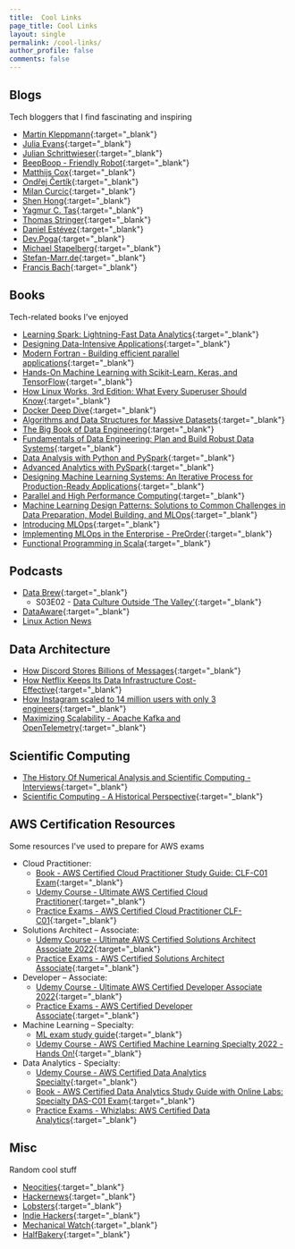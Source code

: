 ```yaml
---
title:  Cool Links
page_title: Cool Links
layout: single
permalink: /cool-links/
author_profile: false
comments: false
---
```


## Blogs

Tech bloggers that I find fascinating and inspiring

- [Martin Kleppmann](https://martin.kleppmann.com/){:target="_blank"}
- [Julia Evans](https://jvns.ca/){:target="_blank"}
- [Julian Schrittwieser](https://www.furidamu.org/){:target="_blank"}
- [BeepBoop - Friendly Robot](https://beepb00p.xyz/){:target="_blank"}
- [Matthijs Cox](https://scientificcoder.com/){:target="_blank"}
- [Ondřej Čertík](https://ondrejcertik.com/){:target="_blank"}
- [Milan Curcic](https://milancurcic.com/){:target="_blank"}
- [Shen Hong](https://shen.hong.io/){:target="_blank"}
- [Yagmur C. Tas](https://yagmurcetintas.com/){:target="_blank"}
- [Thomas Stringer](https://trstringer.com/){:target="_blank"}
- [Daniel Estévez](https://destevez.net/){:target="_blank"}
- [Dev.Poga](https://devpoga.org/){:target="_blank"}
- [Michael Stapelberg](https://michael.stapelberg.ch/){:target="_blank"}
- [Stefan-Marr.de](https://stefan-marr.de/){:target="_blank"}
- [Francis Bach](https://francisbach.com/){:target="_blank"}

## Books

Tech-related books I've enjoyed

- [Learning Spark: Lightning-Fast Data Analytics](https://www.amazon.com/Learning-Spark-Jules-Damji/dp/1492050040){:target="_blank"}
- [Designing Data-Intensive Applications](https://www.amazon.com/Designing-Data-Intensive-Applications-Reliable-Maintainable/dp/1449373321){:target="_blank"}
- [Modern Fortran - Building efficient parallel applications](https://www.manning.com/books/modern-fortran){:target="_blank"}
- [Hands-On Machine Learning with Scikit-Learn, Keras, and TensorFlow](https://www.amazon.com/Hands-Machine-Learning-Scikit-Learn-TensorFlow/dp/1492032646){:target="_blank"}
- [How Linux Works, 3rd Edition: What Every Superuser Should Know](https://www.amazon.com/How-Linux-Works-Brian-Ward/dp/1718500408){:target="_blank"}
- [Docker Deep Dive](https://www.oreilly.com/library/view/docker-deep-dive/9781800565135/){:target="_blank"}
- [Algorithms and Data Structures for Massive Datasets](https://www.manning.com/books/algorithms-and-data-structures-for-massive-datasets){:target="_blank"}
- [The Big Book of Data Engineering](https://databricks.com/p/ebook/the-big-book-of-data-engineering){:target="_blank"}
- [Fundamentals of Data Engineering: Plan and Build Robust Data Systems](https://www.amazon.com/Fundamentals-Data-Engineering-Robust-Systems/dp/1098108302){:target="_blank"}
- [Data Analysis with Python and PySpark](https://www.amazon.com/Analysis-Python-PySpark-Jonathan-Rioux/dp/1617297208){:target="_blank"}
- [Advanced Analytics with PySpark](https://www.oreilly.com/library/view/advanced-analytics-with/9781098103644/){:target="_blank"}
- [Designing Machine Learning Systems: An Iterative Process for Production-Ready Applications](https://www.amazon.com/Designing-Machine-Learning-Systems-Production-Ready/dp/1098107969){:target="_blank"}
- [Parallel and High Performance Computing](https://www.amazon.com/Parallel-Performance-Computing-Robert-Robey/dp/1617296465){:target="_blank"}
- [Machine Learning Design Patterns: Solutions to Common Challenges in Data Preparation, Model Building, and MLOps](https://www.oreilly.com/library/view/machine-learning-design/9781098115777/){:target="_blank"}
- [Introducing MLOps](https://www.oreilly.com/library/view/introducing-mlops/9781492083283/){:target="_blank"}
- [Implementing MLOps in the Enterprise - PreOrder](https://www.oreilly.com/library/view/implementing-mlops-in/9781098136574/){:target="_blank"}
- [Functional Programming in Scala](https://www.manning.com/books/functional-programming-in-scala-second-edition){:target="_blank"}

## Podcasts

- [Data Brew](https://databricks.com/discover/data-brew){:target="_blank"}
  - S03E02 - [Data Culture Outside ‘The Valley’](https://databricks.com/discover/data-brew/s3-e2-data-culture-outside-the-valley){:target="_blank"}
- [DataAware](https://www.ascend.io/dataaware-podcast/){:target="_blank"}
- [Linux Action News](https://www.youtube.com/watch?v=6caj3BaaYdY&list=PLUW3LUwQvegxyaQeHQuMrDq94CT2ZZm9F)

## Data Architecture

- [How Discord Stores Billions of Messages](https://discord.com/blog/how-discord-stores-billions-of-messages){:target="_blank"}
- [How Netflix Keeps Its Data Infrastructure Cost-Effective](https://acceldataio.medium.com/data-engineering-best-practices-how-netflix-keeps-its-data-infrastructure-cost-effective-dee310bcc910){:target="_blank"}
- [How Instagram scaled to 14 million users with only 3 engineers](https://engineercodex.substack.com/p/how-instagram-scaled-to-14-million){:target="_blank"}
- [Maximizing Scalability - Apache Kafka and OpenTelemetry](https://signoz.io/blog/maximizing-scalability-apache-kafka-and-opentelemetry/){:target="_blank"}

## Scientific Computing

- [The History Of Numerical Analysis and Scientific Computing - Interviews](http://history.siam.org/){:target="_blank"}
- [Scientific Computing - A Historical Perspective](https://link.springer.com/book/10.1007/978-3-319-69847-2){:target="_blank"}

## AWS Certification Resources

Some resources I've used to prepare for AWS exams

- Cloud Practitioner:
  - [Book - AWS Certified Cloud Practitioner Study Guide: CLF-C01 Exam](https://www.amazon.com/Certified-Cloud-Practitioner-Study-Guide/dp/1119490707){:target="_blank"}
  - [Udemy Course - Ultimate AWS Certified Cloud Practitioner](https://www.udemy.com/course/aws-certified-cloud-practitioner-new/){:target="_blank"}
  - [Practice Exams - AWS Certified Cloud Practitioner CLF-C01](https://www.udemy.com/course/practice-exams-aws-certified-cloud-practitioner/){:target="_blank"}
- Solutions Architect – Associate:
  - [Udemy Course - Ultimate AWS Certified Solutions Architect Associate 2022](https://www.udemy.com/course/aws-certified-solutions-architect-associate-saa-c02/){:target="_blank"}
  - [Practice Exams - AWS Certified Solutions Architect Associate](https://www.udemy.com/course/practice-exams-aws-certified-solutions-architect-associate/){:target="_blank"}
- Developer – Associate:
  - [Udemy Course - Ultimate AWS Certified Developer Associate 2022](https://www.udemy.com/course/aws-certified-developer-associate-dva-c01/){:target="_blank"}
  - [Practice Exams - AWS Certified Developer Associate](https://www.udemy.com/course/aws-certified-developer-associate-practice-tests-dva-c01/){:target="_blank"}
- Machine Learning – Specialty:
  - [ML exam study guide](https://www.mlexam.com/){:target="_blank"}
  - [Udemy Course - AWS Certified Machine Learning Specialty 2022 - Hands On!](https://www.udemy.com/course/aws-machine-learning/){:target="_blank"}
- Data Analytics - Specialty:
  - [Udemy Course - AWS Certified Data Analytics Specialty](https://www.udemy.com/course/aws-data-analytics/){:target="_blank"}
  - [Book - AWS Certified Data Analytics Study Guide with Online Labs: Specialty DAS-C01 Exam](https://www.amazon.com/dp/1119819458/ref=emc_b_5_t){:target="_blank"}
  - [Practice Exams - Whizlabs: AWS Certified Data Analytics](https://www.whizlabs.com/aws-certified-data-analytics-specialty/){:target="_blank"}

## Misc

Random cool stuff

- [Neocities](https://neocities.org/){:target="_blank"}
- [Hackernews](https://news.ycombinator.com/){:target="_blank"}
- [Lobsters](https://lobste.rs/){:target="_blank"}
- [Indie Hackers](https://www.indiehackers.com/){:target="_blank"}
- [Mechanical Watch](https://ciechanow.ski/mechanical-watch/){:target="_blank"}
- [HalfBakery](http://halfbakery.com/){:target="_blank"}

